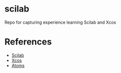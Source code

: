 # scilab
Repo for capturing experience learning Scilab and  Xcos

# References
- [Scilab](https://www.scilab.org/software/scilab)
- [Xcos](https://www.scilab.org/software/xcos)
- [Atoms](https://atoms.scilab.org/)
